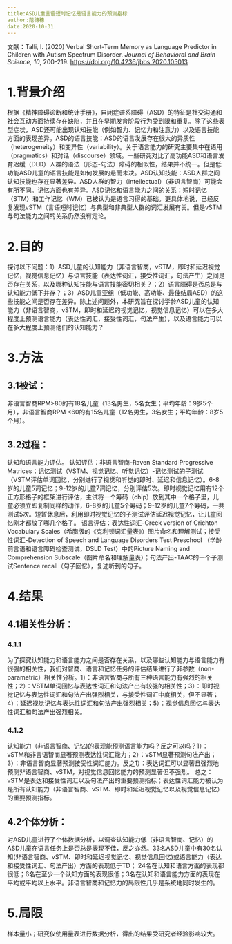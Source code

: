 ```yaml
---
title:ASD儿童言语短时记忆是语言能力的预测指标
author:范穗穗
date:2020-10-31
---
```

文献：Talli, I. (2020) Verbal Short-Term Memory as Language Predictor in Children with Autism Spectrum Disorder. *Journal of Behavioral and Brain Science, 10*, 200-219. https://doi.org/10.4236/jbbs.2020.105013
# 1.背景介绍
根据《精神障碍诊断和统计手册》，自闭症谱系障碍（ASD）的特征是社交沟通和社会互动方面持续存在缺陷，并且在早期发育阶段行为受到限和重复。除了这些表型症状，ASD还可能出现认知技能（例如智力、记忆力和注意力）以及语言技能方面的表现差异。ASD的语言技能：ASD的语言发展存在很大的异质性（heterogeneity）和变异性（variability）。关于语言能力的研究主要集中在语用（pragmatics）和对话（discourse）领域。一些研究对比了高功能ASD和语言发育迟缓（DLD）人群的语法（形态-句法）障碍的相似性，结果并不统一。但是低功能ASD儿童的语言技能是如何发展的悬而未决。ASD认知技能：ASD人群之间认知技能也存在显著差异。ASD人群的智力（intellectual）（非语言智商）可能会有所不同。记忆方面也有差异。ASD记忆和语言能力之间的关系：短时记忆（STM）和工作记忆（WM）已被认为是语言习得的基础。更具体地说，已经反复发现vSTM（言语短时记忆）与典型和非典型人群的词汇发展有关。但是vSTM与句法能力之间的关系仍然没有定论。
# 2.目的
探讨以下问题：1）ASD儿童的认知能力（非语言智商，vSTM，即时和延迟视觉记忆，视觉信息记忆）与语言技能（表达性词汇，接受性词汇，句法产生）之间是否存在关系，以及哪种认知技能与语言技能密切相关？；2）语言障碍是否总是与认知能力低下并存？；3）ASD儿童亚组（低功能、高功能、最佳结局ASD）的这些技能之间是否存在差异。除上述问题外，本研究旨在探讨学龄ASD儿童的认知能力（非语言智商，vSTM，即时和延迟的视觉记忆，视觉信息记忆）可以在多大程度上预测语言能力（表达性词汇，接受性词汇，句法产生），以及语言能力可以在多大程度上预测他们的认知能力？
# 3.方法
## 3.1被试：
非语言智商RPM>80的有18名儿童（13名男生，5名女生；平均年龄：9岁5个月），非语言智商RPM <60的有15名儿童（12名男生，3名女生；平均年龄：8岁5个月）。
## 3.2过程：
认知和语言能力评估。
认知评估：非语言智商-Raven Standard Progressive Matrices；记忆测试（VSTM、视觉记忆、听觉记忆）-记忆测试的子测试（VSTM评估单词回忆，分别进行了视觉和听觉的即时、延迟和信息记忆）。6-8岁的儿童5词记忆；9-12岁的儿童7词记忆，分别评估5次。即时视觉记忆用有12个正方形格子的框架进行评估，主试将一个筹码（chip）放到其中一个格子里，儿童必须立即复制同样的动作，6-8岁的儿童5个筹码；9-12岁的儿童7个筹码，一共测试5次。短暂休息后，利用即时视觉记忆的子测试评估延迟视觉记忆，让儿童回忆刚才都放了哪几个格子。
语言评估：表达性词汇-Greek version of Crichton Vocabulary Scales（希腊版的《克利顿词汇量表》）图片命名和理解测试；接受性词汇-Detection of Speech and Language Disorders Test Preschool （学龄前言语和语言障碍检查测试，DSLD Test）中的Picture Naming and Comprehension Subscale（图片命名和理解量表）；句法产出-TAAC的一个子测试Sentence recall（句子回忆），复述听到的句子。
# 4.结果
## 4.1相关性分析：
### 4.1.1
为了探究认知能力和语言能力之间是否存在关系，以及哪些认知能力与语言能力有很强的相关性，我们对智商、语言和记忆任务的评估结果进行了非参数（non-parametric）相关性分析。1）：非语言智商与所有三种语言能力有强烈的相关性；2）：VSTM单词回忆与表达性词汇和句法产出有较强的相关性；3）：即时视觉记忆与表达性词汇和句法产出强烈相关，与接受性词汇中度相关，但不显著；4）：延迟视觉记忆与表达性词汇和句法产出强烈相关；5）：视觉信息回忆与表达性词汇和句法产出强烈相关。
### 4.1.2
认知能力（非语言智商、记忆)的表现能预测语言能力吗？反之可以吗？1）：vSTM和非言语智商显著预测表达性词汇能力；2）：vSTM显著预测句法产出；3）：非语言智商显著预测接受性词汇能力。反之1）：表达词汇可以显著且强烈地预测非语言智商、vSTM，对视觉信息回忆能力的预测显著但不强烈。
总之：vSTM是表达和接受性词汇以及句法产出的重要预测指标；表达性词汇能力被认为是所有认知能力（非语言智商、vSTM、即时和延迟视觉记忆以及视觉信息记忆）的重要预测指标。
## 4.2个体分析：
对ASD儿童进行了个体数据分析，以调查认知能力低（非语言智商、记忆）的ASD儿童在语言任务上是否总是表现不佳，反之亦然。33名ASD儿童中有30名认知(非语言智商、vSTM、即时和延迟视觉记忆、视觉信息回忆)或语言能力（表达和接受性词汇、句法产出）方面的表现低于TD； 24名在认知和语言方面的表现都很低；6名在至少一个认知方面的表现很低；3名在认知和语言能力方面的表现在平均或平均以上水平。非语言智商和记忆力的局限性几乎是系统地同时发生的。
# 5.局限
样本量小；研究仅使用量表进行数据分析，得出的结果受研究者经验影响较大。




